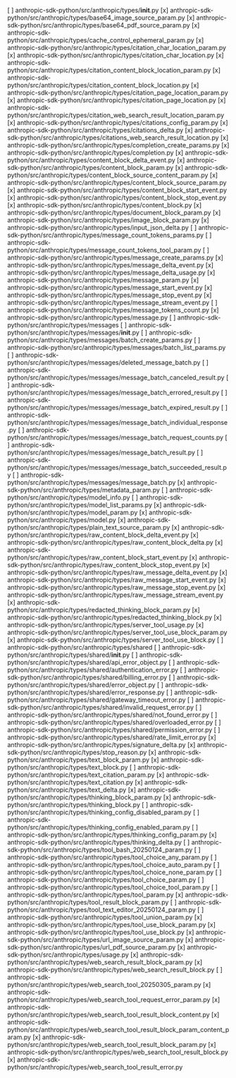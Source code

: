 [ ] anthropic-sdk-python/src/anthropic/types/__init__.py
[x] anthropic-sdk-python/src/anthropic/types/base64_image_source_param.py
[x] anthropic-sdk-python/src/anthropic/types/base64_pdf_source_param.py
[x] anthropic-sdk-python/src/anthropic/types/cache_control_ephemeral_param.py
[x] anthropic-sdk-python/src/anthropic/types/citation_char_location_param.py
[x] anthropic-sdk-python/src/anthropic/types/citation_char_location.py
[x] anthropic-sdk-python/src/anthropic/types/citation_content_block_location_param.py
[x] anthropic-sdk-python/src/anthropic/types/citation_content_block_location.py
[x] anthropic-sdk-python/src/anthropic/types/citation_page_location_param.py
[x] anthropic-sdk-python/src/anthropic/types/citation_page_location.py
[x] anthropic-sdk-python/src/anthropic/types/citation_web_search_result_location_param.py
[x] anthropic-sdk-python/src/anthropic/types/citations_config_param.py
[x] anthropic-sdk-python/src/anthropic/types/citations_delta.py
[x] anthropic-sdk-python/src/anthropic/types/citations_web_search_result_location.py
[x] anthropic-sdk-python/src/anthropic/types/completion_create_params.py
[x] anthropic-sdk-python/src/anthropic/types/completion.py
[x] anthropic-sdk-python/src/anthropic/types/content_block_delta_event.py
[x] anthropic-sdk-python/src/anthropic/types/content_block_param.py
[x] anthropic-sdk-python/src/anthropic/types/content_block_source_content_param.py
[x] anthropic-sdk-python/src/anthropic/types/content_block_source_param.py
[x] anthropic-sdk-python/src/anthropic/types/content_block_start_event.py
[x] anthropic-sdk-python/src/anthropic/types/content_block_stop_event.py
[x] anthropic-sdk-python/src/anthropic/types/content_block.py
[x] anthropic-sdk-python/src/anthropic/types/document_block_param.py
[x] anthropic-sdk-python/src/anthropic/types/image_block_param.py
[x] anthropic-sdk-python/src/anthropic/types/input_json_delta.py
[ ] anthropic-sdk-python/src/anthropic/types/message_count_tokens_params.py
[ ] anthropic-sdk-python/src/anthropic/types/message_count_tokens_tool_param.py
[ ] anthropic-sdk-python/src/anthropic/types/message_create_params.py
[x] anthropic-sdk-python/src/anthropic/types/message_delta_event.py
[x] anthropic-sdk-python/src/anthropic/types/message_delta_usage.py
[x] anthropic-sdk-python/src/anthropic/types/message_param.py
[x] anthropic-sdk-python/src/anthropic/types/message_start_event.py
[x] anthropic-sdk-python/src/anthropic/types/message_stop_event.py
[x] anthropic-sdk-python/src/anthropic/types/message_stream_event.py
[ ] anthropic-sdk-python/src/anthropic/types/message_tokens_count.py
[x] anthropic-sdk-python/src/anthropic/types/message.py
[ ] anthropic-sdk-python/src/anthropic/types/messages
[ ] anthropic-sdk-python/src/anthropic/types/messages/__init__.py
[ ] anthropic-sdk-python/src/anthropic/types/messages/batch_create_params.py
[ ] anthropic-sdk-python/src/anthropic/types/messages/batch_list_params.py
[ ] anthropic-sdk-python/src/anthropic/types/messages/deleted_message_batch.py
[ ] anthropic-sdk-python/src/anthropic/types/messages/message_batch_canceled_result.py
[ ] anthropic-sdk-python/src/anthropic/types/messages/message_batch_errored_result.py
[ ] anthropic-sdk-python/src/anthropic/types/messages/message_batch_expired_result.py
[ ] anthropic-sdk-python/src/anthropic/types/messages/message_batch_individual_response.py
[ ] anthropic-sdk-python/src/anthropic/types/messages/message_batch_request_counts.py
[ ] anthropic-sdk-python/src/anthropic/types/messages/message_batch_result.py
[ ] anthropic-sdk-python/src/anthropic/types/messages/message_batch_succeeded_result.py
[ ] anthropic-sdk-python/src/anthropic/types/messages/message_batch.py
[x] anthropic-sdk-python/src/anthropic/types/metadata_param.py
[ ] anthropic-sdk-python/src/anthropic/types/model_info.py
[ ] anthropic-sdk-python/src/anthropic/types/model_list_params.py
[x] anthropic-sdk-python/src/anthropic/types/model_param.py
[x] anthropic-sdk-python/src/anthropic/types/model.py
[x] anthropic-sdk-python/src/anthropic/types/plain_text_source_param.py
[x] anthropic-sdk-python/src/anthropic/types/raw_content_block_delta_event.py
[x] anthropic-sdk-python/src/anthropic/types/raw_content_block_delta.py
[x] anthropic-sdk-python/src/anthropic/types/raw_content_block_start_event.py
[x] anthropic-sdk-python/src/anthropic/types/raw_content_block_stop_event.py
[x] anthropic-sdk-python/src/anthropic/types/raw_message_delta_event.py
[x] anthropic-sdk-python/src/anthropic/types/raw_message_start_event.py
[x] anthropic-sdk-python/src/anthropic/types/raw_message_stop_event.py
[x] anthropic-sdk-python/src/anthropic/types/raw_message_stream_event.py
[x] anthropic-sdk-python/src/anthropic/types/redacted_thinking_block_param.py
[x] anthropic-sdk-python/src/anthropic/types/redacted_thinking_block.py
[x] anthropic-sdk-python/src/anthropic/types/server_tool_usage.py
[x] anthropic-sdk-python/src/anthropic/types/server_tool_use_block_param.py
[x] anthropic-sdk-python/src/anthropic/types/server_tool_use_block.py
[ ] anthropic-sdk-python/src/anthropic/types/shared
[ ] anthropic-sdk-python/src/anthropic/types/shared/__init__.py
[ ] anthropic-sdk-python/src/anthropic/types/shared/api_error_object.py
[ ] anthropic-sdk-python/src/anthropic/types/shared/authentication_error.py
[ ] anthropic-sdk-python/src/anthropic/types/shared/billing_error.py
[ ] anthropic-sdk-python/src/anthropic/types/shared/error_object.py
[ ] anthropic-sdk-python/src/anthropic/types/shared/error_response.py
[ ] anthropic-sdk-python/src/anthropic/types/shared/gateway_timeout_error.py
[ ] anthropic-sdk-python/src/anthropic/types/shared/invalid_request_error.py
[ ] anthropic-sdk-python/src/anthropic/types/shared/not_found_error.py
[ ] anthropic-sdk-python/src/anthropic/types/shared/overloaded_error.py
[ ] anthropic-sdk-python/src/anthropic/types/shared/permission_error.py
[ ] anthropic-sdk-python/src/anthropic/types/shared/rate_limit_error.py
[x] anthropic-sdk-python/src/anthropic/types/signature_delta.py
[x] anthropic-sdk-python/src/anthropic/types/stop_reason.py
[x] anthropic-sdk-python/src/anthropic/types/text_block_param.py
[x] anthropic-sdk-python/src/anthropic/types/text_block.py
[ ] anthropic-sdk-python/src/anthropic/types/text_citation_param.py
[x] anthropic-sdk-python/src/anthropic/types/text_citation.py
[x] anthropic-sdk-python/src/anthropic/types/text_delta.py
[x] anthropic-sdk-python/src/anthropic/types/thinking_block_param.py
[x] anthropic-sdk-python/src/anthropic/types/thinking_block.py
[ ] anthropic-sdk-python/src/anthropic/types/thinking_config_disabled_param.py
[ ] anthropic-sdk-python/src/anthropic/types/thinking_config_enabled_param.py
[ ] anthropic-sdk-python/src/anthropic/types/thinking_config_param.py
[x] anthropic-sdk-python/src/anthropic/types/thinking_delta.py
[ ] anthropic-sdk-python/src/anthropic/types/tool_bash_20250124_param.py
[ ] anthropic-sdk-python/src/anthropic/types/tool_choice_any_param.py
[ ] anthropic-sdk-python/src/anthropic/types/tool_choice_auto_param.py
[ ] anthropic-sdk-python/src/anthropic/types/tool_choice_none_param.py
[ ] anthropic-sdk-python/src/anthropic/types/tool_choice_param.py
[ ] anthropic-sdk-python/src/anthropic/types/tool_choice_tool_param.py
[ ] anthropic-sdk-python/src/anthropic/types/tool_param.py
[x] anthropic-sdk-python/src/anthropic/types/tool_result_block_param.py
[ ] anthropic-sdk-python/src/anthropic/types/tool_text_editor_20250124_param.py
[ ] anthropic-sdk-python/src/anthropic/types/tool_union_param.py
[x] anthropic-sdk-python/src/anthropic/types/tool_use_block_param.py
[x] anthropic-sdk-python/src/anthropic/types/tool_use_block.py
[x] anthropic-sdk-python/src/anthropic/types/url_image_source_param.py
[x] anthropic-sdk-python/src/anthropic/types/url_pdf_source_param.py
[x] anthropic-sdk-python/src/anthropic/types/usage.py
[x] anthropic-sdk-python/src/anthropic/types/web_search_result_block_param.py
[x] anthropic-sdk-python/src/anthropic/types/web_search_result_block.py
[ ] anthropic-sdk-python/src/anthropic/types/web_search_tool_20250305_param.py
[x] anthropic-sdk-python/src/anthropic/types/web_search_tool_request_error_param.py
[x] anthropic-sdk-python/src/anthropic/types/web_search_tool_result_block_content.py
[x] anthropic-sdk-python/src/anthropic/types/web_search_tool_result_block_param_content_param.py
[x] anthropic-sdk-python/src/anthropic/types/web_search_tool_result_block_param.py
[x] anthropic-sdk-python/src/anthropic/types/web_search_tool_result_block.py
[x] anthropic-sdk-python/src/anthropic/types/web_search_tool_result_error.py
